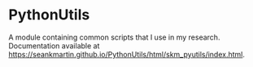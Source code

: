 # PythonUtils
A module containing common scripts that I use in my research.
Documentation available at https://seankmartin.github.io/PythonUtils/html/skm_pyutils/index.html.
